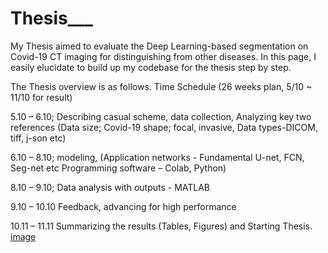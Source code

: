 # Thesis___

My Thesis aimed to evaluate the Deep Learning-based segmentation on Covid-19 CT imaging for distinguishing from other diseases.
In this page, I easily elucidate to build up my codebase for the thesis step by step.

The Thesis overview is as follows.
Time Schedule (26 weeks plan, 5/10 ~ 11/10 for result)

5.10 – 6.10; Describing casual scheme, data collection, Analyzing key two references 
(Data size;  Covid-19 shape; focal, invasive,  Data types-DICOM, tiff, j-son etc)

6.10 – 8.10; modeling,
(Application networks - Fundamental U-net, FCN, Seg-net etc Programming software – Colab, Python)

8.10 – 9.10; Data analysis with outputs - MATLAB

9.10 – 10.10 Feedback, advancing for high performance

10.11 – 11.11 Summarizing the results (Tables, Figures) and Starting Thesis.
[image](https://user-images.githubusercontent.com/76860886/171667248-9b3fd106-5c35-4030-8278-f889e851344c.png)

